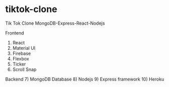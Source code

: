 # tiktok-clone
Tik Tok Clone MongoDB-Express-React-Nodejs

Frontend
1) React
2) Material UI
3) Firebase
4) Flexbox
5) Ticker
6) Scroll Snap

Backend
7) MongoDB Database
8) Nodejs
9) Express framework
10) Heroku
